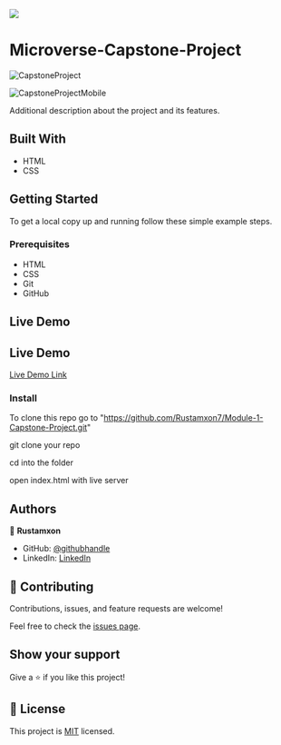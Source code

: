 ![](https://img.shields.io/badge/Microverse-blueviolet)

# Microverse-Capstone-Project

![CapstoneProject](https://user-images.githubusercontent.com/69011963/128912807-b9a34732-9091-493e-a9c3-6e1b4b3a854c.gif)


![CapstoneProjectMobile](https://user-images.githubusercontent.com/69011963/128912817-3bc7fd68-fbff-4f3d-bb21-0eb31f130bd1.gif)


Additional description about the project and its features.

## Built With

- HTML
- CSS

## Getting Started

To get a local copy up and running follow these simple example steps.

### Prerequisites

- HTML
- CSS
- Git
- GitHub

## Live Demo

## Live Demo

[Live Demo Link](https://rustamxon7.github.io/Module-1-Capstone-Project/)

### Install

To clone this repo go to "https://github.com/Rustamxon7/Module-1-Capstone-Project.git"

git clone your repo

cd into the folder

open index.html with live server

## Authors

👤 **Rustamxon**

- GitHub: [@githubhandle](https://github.com/Rustamxon7)
- LinkedIn: [LinkedIn](https://www.linkedin.com/in/rustamjon-tolipov-6a831020b)

## 🤝 Contributing

Contributions, issues, and feature requests are welcome!

Feel free to check the [issues page](https://github.com/Rustamxon7/Module-1-Capstone-Project/issues).

## Show your support

Give a ⭐️ if you like this project!

## 📝 License

This project is [MIT](./MIT.md) licensed.
